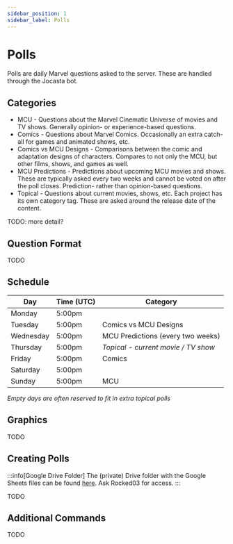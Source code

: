 ```yaml
---
sidebar_position: 1
sidebar_label: Polls
---
```


# Polls

Polls are daily Marvel questions asked to the server. These are handled through the Jocasta bot.

## Categories

- MCU - Questions about the Marvel Cinematic Universe of movies and TV shows. Generally opinion- or experience-based questions.
- Comics - Questions about Marvel Comics. Occasionally an extra catch-all for games and animated shows, etc.
- Comics vs MCU Designs - Comparisons between the comic and adaptation designs of characters. Compares to not only the MCU, but other films, shows, and games as well.
- MCU Predictions - Predictions about upcoming MCU movies and shows. These are typically asked every two weeks and cannot be voted on after the poll closes. Prediction- rather than opinion-based questions.
- Topical - Questions about current movies, shows, etc. Each project has its own category tag. These are asked around the release date of the content.

TODO: more detail?

## Question Format

TODO

## Schedule

| Day       | Time (UTC) | Category                            |
| --------- | ---------- | ----------------------------------- |
| Monday    | 5:00pm     |                                     |
| Tuesday   | 5:00pm     | Comics vs MCU Designs               |
| Wednesday | 5:00pm     | MCU Predictions (every two weeks)   |
| Thursday  | 5:00pm     | *Topical - current movie / TV show* |
| Friday    | 5:00pm     | Comics                              |
| Saturday  | 5:00pm     |                                     |
| Sunday    | 5:00pm     | MCU                                 |

*Empty days are often reserved to fit in extra topical polls* 

## Graphics

TODO

## Creating Polls

:::info[Google Drive Folder]
The (private) Drive folder with the Google Sheets files can be found [here](https://drive.google.com/drive/folders/1_wj8AUiWv5EYvr2Skw-sLsJMR3xDc64i). Ask Rocked03 for access.
:::

TODO

## Additional Commands

TODO
